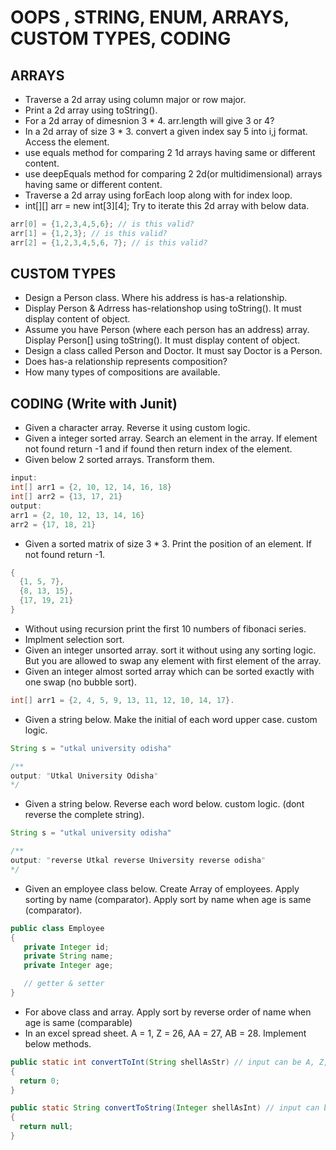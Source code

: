 # OOPS , STRING, ENUM, ARRAYS, CUSTOM TYPES, CODING
## ARRAYS
* Traverse a 2d array using column major or row major.
* Print a 2d array using toString().
* For a 2d array of dimesnion 3 * 4. arr.length will give 3 or 4?
* In a 2d array of size 3 * 3. convert a given index say 5 into i,j format. Access the element.
* use equals method for comparing 2 1d arrays having same or different content.
* use deepEquals method for comparing 2 2d(or multidimensional) arrays having same or different content.
* Traverse a 2d array using forEach loop along with for index loop.
* int[][] arr = new int[3][4]; Try to iterate this 2d array with below data.
```java
arr[0] = {1,2,3,4,5,6}; // is this valid? 
arr[1] = {1,2,3}; // is this valid? 
arr[2] = {1,2,3,4,5,6, 7}; // is this valid? 
```

## CUSTOM TYPES
* Design a Person class. Where his address is has-a relationship.
* Display Person & Adrress has-relationshop using toString(). It must display content of object.
* Assume you have Person (where each person has an address) array. Display Person[] using toString(). It must display content of object.
* Design a class called Person and Doctor. It must say Doctor is a Person.
* Does has-a relationship represents composition?
* How many types of compositions are available.


## CODING (Write with Junit)
* Given a character array. Reverse it using custom logic.
* Given a integer sorted array. Search an element in the array. If element not found return -1 and if found then return index of the element.
* Given below 2 sorted arrays. Transform them.
```java
input:
int[] arr1 = {2, 10, 12, 14, 16, 18}
int[] arr2 = {13, 17, 21}
output:
arr1 = {2, 10, 12, 13, 14, 16}
arr2 = {17, 18, 21}
```
* Given a sorted matrix of size 3 * 3. Print the position of an element. If not found return -1.
```java
{ 
  {1, 5, 7},
  {8, 13, 15},
  {17, 19, 21}
}
```
* Without using recursion print the first 10 numbers of fibonaci series.
* Implment selection sort.
* Given an integer unsorted array. sort it without using any sorting logic. But you are allowed to swap any element with first element of the array.
* Given an integer almost sorted array which can be sorted exactly with one swap (no bubble sort). 
```java
int[] arr1 = {2, 4, 5, 9, 13, 11, 12, 10, 14, 17}.
```
* Given a string below. Make the initial of each word upper case. custom logic.
```java
String s = "utkal university odisha"

/**
output: "Utkal University Odisha"
*/
```
* Given a string below. Reverse each word below. custom logic. (dont reverse the complete string).
```java
String s = "utkal university odisha"

/**
output: "reverse Utkal reverse University reverse odisha"
*/
```
* Given an employee class below. Create Array of employees. Apply sorting by name (comparator). Apply sort by name when age is same (comparator).
```java
public class Employee
{
   private Integer id;
   private String name;
   private Integer age;

   // getter & setter
}
```
* For above class and array. Apply sort by reverse order of name when age is same (comparable)
* In an excel spread sheet. A = 1, Z = 26, AA = 27, AB = 28. Implement below methods.
```java
public static int convertToInt(String shellAsStr) // input can be A, Z, AA, AB
{
  return 0;
}

public static String convertToString(Integer shellAsInt) // input can be any integer
{
  return null;
}
```
